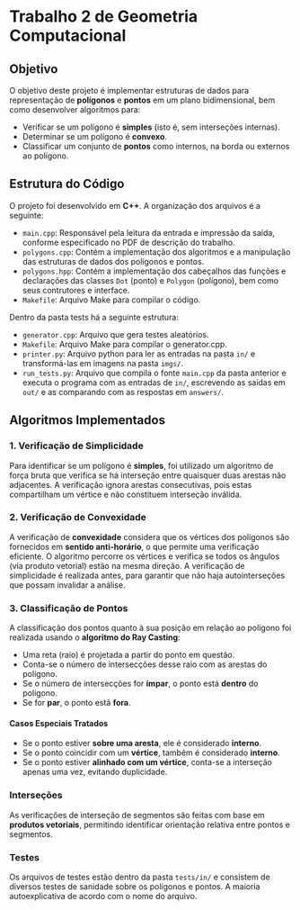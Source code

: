 # Trabalho 2 de Geometria Computacional

## Objetivo

O objetivo deste projeto é implementar estruturas de dados para representação de **polígonos** e **pontos** em um plano bidimensional, bem como desenvolver algoritmos para:

- Verificar se um polígono é **simples** (isto é, sem interseções internas).
- Determinar se um polígono é **convexo**.
- Classificar um conjunto de **pontos** como internos, na borda ou externos ao polígono.

## Estrutura do Código

O projeto foi desenvolvido em **C++**. A organização dos arquivos é a seguinte:

- `main.cpp`: Responsável pela leitura da entrada e impressão da saída, conforme especificado no PDF de descrição do trabalho.
- `polygons.cpp`: Contém a implementação dos algoritmos e a manipulação das estruturas de dados dos polígonos e pontos.
- `polygons.hpp`: Contém a implementação dos cabeçalhos das funções e declarações das classes `Dot` (ponto) e `Polygon` (polígono), bem como seus contrutores e interface.
- `Makefile`: Arquivo Make para compilar o código.

Dentro da pasta tests há a seguinte estrutura:

- `generator.cpp`: Arquivo que gera testes aleatórios.
- `Makefile`: Arquivo Make para compilar o generator.cpp.
- `printer.py`: Arquivo python para ler as entradas na pasta `in/` e transformá-las em imagens na pasta `imgs/`.
- `run_tests.py`: Arquivo que compila o fonte `main.cpp` da pasta anterior e executa o programa com as entradas de `in/`, escrevendo as saídas em `out/` e as comparando com as respostas em `answers/`.

## Algoritmos Implementados

### 1. Verificação de Simplicidade

Para identificar se um polígono é **simples**, foi utilizado um algoritmo de força bruta que verifica se há interseção entre quaisquer duas arestas não adjacentes. A verificação ignora arestas consecutivas, pois estas compartilham um vértice e não constituem interseção inválida.

### 2. Verificação de Convexidade

A verificação de **convexidade** considera que os vértices dos polígonos são fornecidos em **sentido anti-horário**, o que permite uma verificação eficiente. O algoritmo percorre os vértices e verifica se todos os ângulos (via produto vetorial) estão na mesma direção. A verificação de simplicidade é realizada antes, para garantir que não haja autointerseções que possam invalidar a análise.

### 3. Classificação de Pontos

A classificação dos pontos quanto à sua posição em relação ao polígono foi realizada usando o **algoritmo do Ray Casting**:

- Uma reta (raio) é projetada a partir do ponto em questão.
- Conta-se o número de intersecções desse raio com as arestas do polígono.
- Se o número de intersecções for **ímpar**, o ponto está **dentro** do polígono.
- Se for **par**, o ponto está **fora**.

#### Casos Especiais Tratados

- Se o ponto estiver **sobre uma aresta**, ele é considerado **interno**.
- Se o ponto coincidir com um **vértice**, também é considerado **interno**.
- Se o ponto estiver **alinhado com um vértice**, conta-se a interseção apenas uma vez, evitando duplicidade.

### Interseções

As verificações de interseção de segmentos são feitas com base em **produtos vetoriais**, permitindo identificar orientação relativa entre pontos e segmentos.

### Testes

Os arquivos de testes estão dentro da pasta `tests/in/` e consistem de diversos testes de sanidade sobre os polígonos e pontos. A maioria autoexplicativa de acordo com o nome do arquivo.
